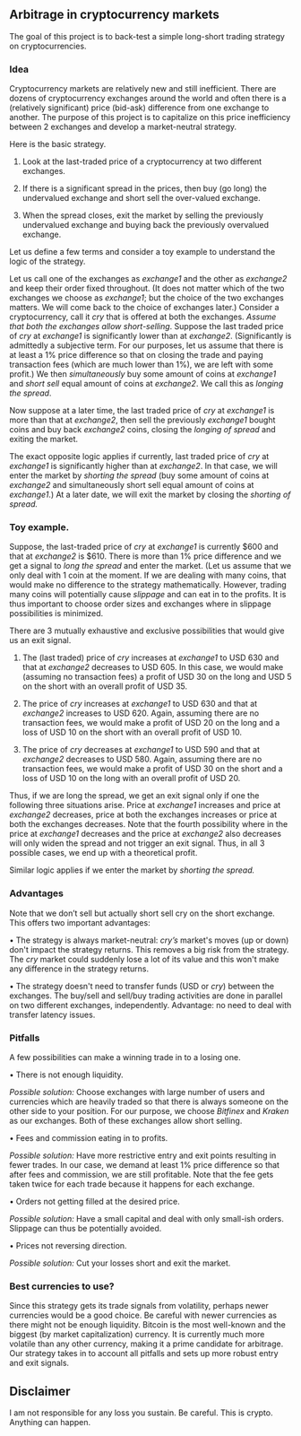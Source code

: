 ## Arbitrage in cryptocurrency markets
The goal of this project is to back-test a simple long-short trading strategy on cryptocurrencies. 

### Idea
Cryptocurrency markets are relatively new and still inefficient. There are dozens of cryptocurrency exchanges around the world and 
often there is a (relatively significant) price (bid-ask) difference from one exchange to another. The purpose of this project is 
to capitalize on this price inefficiency between 2 exchanges and develop a market-neutral strategy.

Here is the basic strategy. 

1.	Look at the last-traded price of a cryptocurrency at two different exchanges. 

2.	If there is a significant spread in the prices, then buy (go long) the undervalued exchange and short sell the over-valued exchange.                                                                                                                                                           

3.	When the spread closes, exit the market by selling the previously undervalued exchange and buying back the previously 
overvalued exchange. 

Let us define a few terms and consider a toy example to understand the logic of the strategy. 

Let us call one of the exchanges as *exchange1* and the other as *exchange2* and keep their order fixed throughout. 
(It does not matter which of the two exchanges we choose as *exchange1*; but the choice of the two exchanges matters. 
We will come back to the choice of exchanges later.)
Consider a cryptocurrency, call it *cry* that is offered at both the exchanges. *Assume that both the exchanges allow short-selling*. 
Suppose the last traded price of *cry* at *exchange1* is significantly lower than at *exchange2*. 
(Significantly is admittedly a subjective term. For our purposes, let us assume that there is at least a 1% price difference so 
that on closing the trade and paying transaction fees (which are much lower than 1%), we are left with some profit.) We then 
*simultaneously* buy some amount of coins at *exchange1* and *short sell* equal amount of coins at *exchange2*. 
We call this as *longing the spread*.

Now suppose at a later time, the last traded price of *cry* at *exchange1* is more than 
that at *exchange2*, then sell the previously *exchange1* bought coins and buy back *exchange2* coins, closing the 
*longing of spread* and exiting the market.

The exact opposite logic applies if currently, last traded price of *cry* at *exchange1* is significantly higher than at *exchange2*. 
In that case, we will enter the market by *shorting the spread* (buy some amount of coins at *exchange2* and simultaneously 
short sell equal amount of coins at *exchange1*.) At a later date, we will exit the market by closing the *shorting of spread.* 

### Toy example. 

Suppose, the last-traded price of *cry* at *exchange1* is currently $600 and that at *exchange2* is $610. 
There is more than 1% price difference and we get a signal to *long the spread* and enter the market. 
(Let us assume that we only deal with 1 coin at the moment. If we are dealing with many coins, that would make 
no difference to the strategy mathematically.  However, trading many coins will potentially cause *slippage* and can eat 
in to the profits. It is thus important to choose order sizes and exchanges where in slippage possibilities is minimized.

There are 3 mutually exhaustive and exclusive possibilities that would give us an exit signal. 

1.	The (last traded) price of *cry* increases at *exchange1* to USD 630 and that at *exchange2* decreases to  USD 605. 
In this case, we would make (assuming no transaction fees) a profit of  USD 30 on the long and  USD 5 on the short with an 
overall profit of  USD 35. 

2.	The price of *cry* increases at *exchange1* to  USD 630 and that at *exchange2* increases to  USD 620. 
Again, assuming there are no transaction fees, we would make a profit of  USD 20 on the long and a loss of  USD 10 on 
the short with an overall profit of  USD 10. 

3.	The price of *cry* decreases at *exchange1* to  USD 590 and that at *exchange2* decreases to  USD 580. 
Again, assuming there are no transaction fees, we would make a profit of  USD 30 on the short and a loss of  USD 10 on the 
long with an overall profit of  USD 20.

Thus, if we are long the spread, we get an exit signal only if one the following three situations arise. 
Price at *exchange1* increases and price at *exchange2* decreases, price at both the exchanges increases or 
price at both the exchanges decreases. Note that the fourth possibility where in the price at *exchange1* decreases 
and the price at *exchange2* also decreases will only widen the spread and not trigger an exit signal. 
Thus, in all 3 possible cases, we end up with a theoretical profit. 

Similar logic applies if we enter the market by *shorting the spread.*

### Advantages

Note that we don’t sell but actually short sell cry on the short exchange. This offers two important advantages:

•	The strategy is always market-neutral: *cry’s* market's moves (up or down) don't impact the strategy returns. 
This removes a big risk from the strategy. The *cry* market could suddenly lose a lot of its value and this won't make
any difference in the strategy returns.

•	The strategy doesn't need to transfer funds (USD or *cry*) between the exchanges. 
The buy/sell and sell/buy trading activities are done in parallel on two different exchanges, independently. 
Advantage: no need to deal with transfer latency issues.

### Pitfalls

A few possibilities can make a winning trade in to a losing one. 

•	There is not enough liquidity. 

*Possible solution:* Choose exchanges with large number of users and currencies which are heavily traded so that there 
is always someone on the other side to your position. 
For our purpose, we choose *Bitfinex* and *Kraken* as our exchanges. 
Both of these exchanges allow short selling. 

•	Fees and commission eating in to profits. 

*Possible solution:* Have more restrictive entry and exit points resulting in fewer trades. 
In our case, we demand at least 1% price difference so that after fees and commission, we are still profitable. 
Note that the fee gets taken twice for each trade because it happens for each exchange. 

•	Orders not getting filled at the desired price. 

*Possible solution:* Have a small capital and deal with only small-ish orders. 
Slippage can thus be potentially avoided. 

•	Prices not reversing direction. 

*Possible solution:* Cut your losses short and exit the market. 

### Best currencies to use?

Since this strategy gets its trade signals from volatility, perhaps newer currencies would be a good choice. Be careful with newer currencies as there might not be enough liquidity. 
Bitcoin is the most well-known and the biggest (by market capitalization) currency. It is currently much more volatile than any other currency, making it a prime candidate for arbitrage. 
Our strategy takes in to account all pitfalls and sets up more robust entry and exit signals.

## Disclaimer

I am not responsible for any loss you sustain. Be careful. This is crypto. Anything can happen.





      
